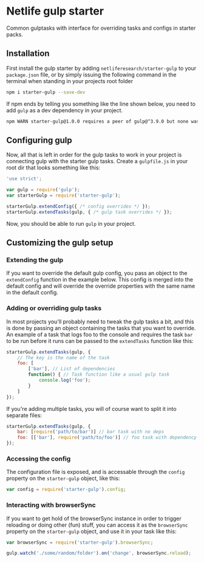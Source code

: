 # Netlife gulp starter
Common gulptasks with interface for overriding tasks and configs in starter packs.

## Installation
First install the gulp starter by adding `netliferesearch/starter-gulp` to your `package.json` file, or by simply issuing the following command in the terminal when standing in your projects root folder

```sh
npm i starter-gulp --save-dev
```

If npm ends by telling you something like the line shown below, you need to add `gulp` as a dev dependency in your project.

```sh
npm WARN starter-gulp@1.0.0 requires a peer of gulp@^3.9.0 but none was installed.
```

## Configuring gulp
Now, all that is left in order for the gulp tasks to work in your project is connecting gulp with the starter gulp tasks. Create a `gulpfile.js` in your root dir that looks something like this:

```js
'use strict';

var gulp = require('gulp');
var starterGulp = require('starter-gulp');

starterGulp.extendConfig({ /* config overrides */ });
starterGulp.extendTasks(gulp, { /* gulp task overrides */ });
```

Now, you should be able to run `gulp` in your project.

## Customizing the gulp setup

### Extending the gulp
If you want to override the default gulp config, you pass an object to the `extendConfig` function in the example below. This config is merged into the default config and will override the override properties with the same name in the default config.

### Adding or overriding gulp tasks
In most projects you'll probably need to tweak the gulp tasks a bit, and this is done by passing an object containing the tasks that you want to override. An example of a task that logs foo to the console and requires the task `bar` to be run before it runs can be passed to the `extendTasks` function like this:

```js
starterGulp.extendTasks(gulp, {
	// The key is the name of the task
	foo: [
		['bar'], // List of dependencies
		function() { // Task function like a usual gulp task
			console.log('foo');
		}
	]
});
```

If you're adding multiple tasks, you will of course want to split it into separate files:

```js
starterGulp.extendTasks(gulp, {
	bar: [require('path/to/bar')] // bar task with no deps
	foo: [['bar'], require('path/to/foo')] // foo task with dependency on bar
});
```

### Accessing the config
The configuration file is exposed, and is accessable through the `config` property on the `starter-gulp` object, like this:

```js
var config = require('starter-gulp').config;
```

### Interacting with browserSync
If you want to get hold of the browserSync instance in order to trigger reloading or doing other (fun) stuff, you can access it as the `browserSync` property on the `starter-gulp` object, and use it in your task like this:

```js
var browserSync = require('starter-gulp').browserSync;

gulp.watch('./some/random/folder').on('change', browserSync.reload);
```
